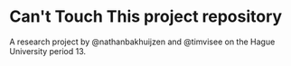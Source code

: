 # Can't Touch This project repository
A research project by @nathanbakhuijzen and @timvisee on the Hague University
period 13.
